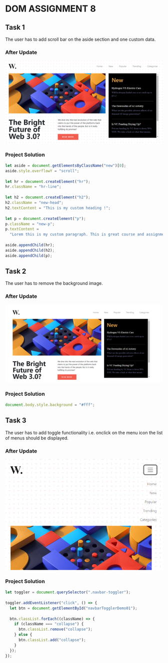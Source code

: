 # **DOM ASSIGNMENT 8**

## **Task 1**

The user has to add scroll bar on the aside section and one custom data.

### **After Update**

![Output Image](./myoutput/1.PNG)

### **Project Solution**

```js
let aside = document.getElementsByClassName("new")[0];
aside.style.overflowY = "scroll";

let hr = document.createElement("hr");
hr.className = "hr-line";

let h2 = document.createElement("h2");
h2.className = "new-head";
h2.textContent = "This is my custom heading !";

let p = document.createElement("p");
p.className = "new-p";
p.textContent =
  "Lorem this is my custom paragraph. This is great course and assignments.";

aside.appendChild(hr);
aside.appendChild(h2);
aside.appendChild(p);
```

## **Task 2**

The user has to remove the background image.

### **After Update**

![Output Image](./myoutput/2.PNG)

### **Project Solution**

```js
document.body.style.background = "#fff";
```

## **Task 3**

The user has to add toggle functionality i.e. onclick on the menu icon the list of menus should be displayed.

### **After Update**

![Output Image](./myoutput/3.PNG)

### **Project Solution**

```js
let toggler = document.querySelector(".navbar-toggler");

toggler.addEventListener("click", () => {
  let btn = document.getElementById("navbarTogglerDemo01");

  btn.classList.forEach((className) => {
    if (className === "collapse") {
      btn.classList.remove("collapse");
    } else {
      btn.classList.add("collapse");
    }
  });
});
```
